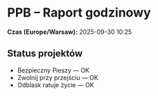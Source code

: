 # PPB – Raport godzinowy
**Czas (Europe/Warsaw):** 2025-09-30 10:25

## Status projektów
- Bezpieczny Pieszy — OK
- Zwolnij przy przejściu — OK
- Odblask ratuje życie — OK

